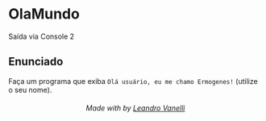 # OlaMundo

Saída via Console 2 

## Enunciado

Faça um programa que exiba `Olá usuário, eu me chamo Ermogenes!` (utilize o seu nome).

<h6 align="center">Made with by <a href="https://github.com/LeoVanelli">Leandro Vanelli</a></h6>
